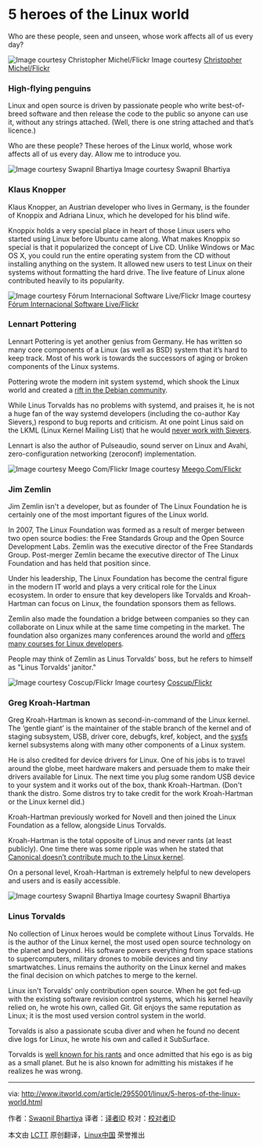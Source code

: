 5 heroes of the Linux world
================================================================================
Who are these people, seen and unseen, whose work affects all of us every day? 

![Image courtesy Christopher Michel/Flickr](http://core0.staticworld.net/images/article/2015/07/penguin-100599348-orig.jpg)
Image courtesy [Christopher Michel/Flickr][1]

### High-flying penguins ###

Linux and open source is driven by passionate people who write best-of-breed software and then release the code to the public so anyone can use it, without any strings attached. (Well, there is one string attached and that’s licence.)

Who are these people? These heroes of the Linux world, whose work affects all of us every day. Allow me to introduce you.

![Image courtesy Swapnil Bhartiya](http://images.techhive.com/images/article/2015/07/swap-klaus-100599357-orig.jpg)
Image courtesy Swapnil Bhartiya

### Klaus Knopper ###

Klaus Knopper, an Austrian developer who lives in Germany, is the founder of Knoppix and Adriana Linux, which he developed for his blind wife.

Knoppix holds a very special place in heart of those Linux users who started using Linux before Ubuntu came along. What makes Knoppix so special is that it popularized the concept of Live CD. Unlike Windows or Mac OS X, you could run the entire operating system from the CD without installing anything on the system. It allowed new users to test Linux on their systems without formatting the hard drive. The live feature of Linux alone contributed heavily to its popularity.

![Image courtesy Fórum Internacional Software Live/Flickr](http://images.techhive.com/images/article/2015/07/lennart-100599356-orig.jpg)
Image courtesy [Fórum Internacional Software Live/Flickr][2]

### Lennart Pottering ###

Lennart Pottering is yet another genius from Germany. He has written so many core components of a Linux (as well as BSD) system that it’s hard to keep track. Most of his work is towards the successors of aging or broken components of the Linux systems.

Pottering wrote the modern init system systemd, which shook the Linux world and created a [rift in the Debian community][3].

While Linus Torvalds has no problems with systemd, and praises it, he is not a huge fan of the way systemd developers (including the co-author Kay Sievers,) respond to bug reports and criticism. At one point Linus said on the LKML (Linux Kernel Mailing List) that he would [never work with Sievers][4].

Lennart is also the author of Pulseaudio, sound server on Linux and Avahi, zero-configuration networking (zeroconf) implementation.

![Image courtesy Meego Com/Flickr](http://images.techhive.com/images/article/2015/07/jim-zemlin-100599362-orig.jpg)
Image courtesy [Meego Com/Flickr][5]

### Jim Zemlin ###

Jim Zemlin isn't a developer, but as founder of The Linux Foundation he is certainly one of the most important figures of the Linux world.

In 2007, The Linux Foundation was formed as a result of merger between two open source bodies: the Free Standards Group and the Open Source Development Labs. Zemlin was the executive director of the Free Standards Group. Post-merger Zemlin became the executive director of The Linux Foundation and has held that position since.

Under his leadership, The Linux Foundation has become the central figure in the modern IT world and plays a very critical role for the Linux ecosystem. In order to ensure that key developers like Torvalds and Kroah-Hartman can focus on Linux, the foundation sponsors them as fellows.

Zemlin also made the foundation a bridge between companies so they can collaborate on Linux while at the same time competing in the market. The foundation also organizes many conferences around the world and [offers many courses for Linux developers][6].

People may think of Zemlin as Linus Torvalds' boss, but he refers to himself as "Linus Torvalds' janitor."

![Image courtesy Coscup/Flickr](http://images.techhive.com/images/article/2015/07/greg-kh-100599350-orig.jpg)
Image courtesy [Coscup/Flickr][7]

### Greg Kroah-Hartman ###

Greg Kroah-Hartman is known as second-in-command of the Linux kernel. The ‘gentle giant’ is the maintainer of the stable branch of the kernel and of staging subsystem, USB, driver core, debugfs, kref, kobject, and the [sysfs][8] kernel subsystems along with many other components of a Linux system.

He is also credited for device drivers for Linux. One of his jobs is to travel around the globe, meet hardware makers and persuade them to make their drivers available for Linux. The next time you plug some random USB device to your system and it works out of the box, thank Kroah-Hartman. (Don't thank the distro. Some distros try to take credit for the work Kroah-Hartman or the Linux kernel did.)

Kroah-Hartman previously worked for Novell and then joined the Linux Foundation as a fellow, alongside Linus Torvalds.

Kroah-Hartman is the total opposite of Linus and never rants (at least publicly). One time there was some ripple was when he stated that [Canonical doesn’t contribute much to the Linux kernel][9].

On a personal level, Kroah-Hartman is extremely helpful to new developers and users and is easily accessible.

![Image courtesy Swapnil Bhartiya](http://images.techhive.com/images/article/2015/07/linus-swapnil-100599349-orig.jpg)
Image courtesy Swapnil Bhartiya

### Linus Torvalds ###

No collection of Linux heroes would be complete without Linus Torvalds. He is the author of the Linux kernel, the most used open source technology on the planet and beyond. His software powers everything from space stations to supercomputers, military drones to mobile devices and tiny smartwatches. Linus remains the authority on the Linux kernel and makes the final decision on which patches to merge to the kernel.

Linux isn't Torvalds' only contribution open source. When he got fed-up with the existing software revision control systems, which his kernel heavily relied on, he wrote his own, called Git. Git enjoys the same reputation as Linux; it is the most used version control system in the world.

Torvalds is also a passionate scuba diver and when he found no decent dive logs for Linux, he wrote his own and called it SubSurface.

Torvalds is [well known for his rants][10] and once admitted that his ego is as big as a small planet. But he is also known for admitting his mistakes if he realizes he was wrong.

--------------------------------------------------------------------------------

via: http://www.itworld.com/article/2955001/linux/5-heros-of-the-linux-world.html

作者：[Swapnil Bhartiya][a]
译者：[译者ID](https://github.com/译者ID)
校对：[校对者ID](https://github.com/校对者ID)

本文由 [LCTT](https://github.com/LCTT/TranslateProject) 原创翻译，[Linux中国](https://linux.cn/) 荣誉推出

[a]:http://www.itworld.com/author/Swapnil-Bhartiya/
[1]:https://flic.kr/p/siJ25M
[2]:https://flic.kr/p/uTzj54
[3]:http://www.itwire.com/business-it-news/open-source/66153-systemd-fallout-two-debian-technical-panel-members-resign
[4]:http://www.linuxveda.com/2014/04/04/linus-torvalds-systemd-kay-sievers/
[5]:https://flic.kr/p/9Lnhpu
[6]:http://www.itworld.com/article/2951968/linux/linux-foundation-offers-cheaper-courses-and-certifications-for-india.html
[7]:https://flic.kr/p/hBv8Pp
[8]:https://en.wikipedia.org/wiki/Sysfs
[9]:https://www.youtube.com/watch?v=CyHAeGBFS8k
[10]:http://www.itworld.com/article/2873200/operating-systems/11-technologies-that-tick-off-linus-torvalds.html